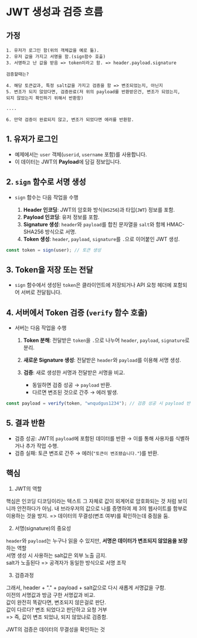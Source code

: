 # JWT 생성과 검증 흐름

## 가정

    1. 유저가 로그인 함(위의 객체값을 예로 듦).
    2. 유저 값을 가지고 서명을 함.(sign함수 호출)
    3. 서명하고 난 값을 받음 => token이라고 함. => header.payload.signature

    검증할때는? 
    
    4. 해당 토큰값과, 특정 salt값을 가지고 검증을 함 => 변조되었는지, 아닌지
    5. 변조가 되지 않았다면, 검증완료(저 위의 payload를 반환받은건, 변조가 되었는지,
    되지 않았는지 확인하기 위해서 반환함)

    ....

    6. 만약 검증이 완료되지 않고, 변조가 되었다면 에러를 반환함.

## 1. 유저가 로그인

   - 예제에서는 `user` 객체(`userid`, `username` 포함)를 사용합니다.
   - 이 데이터는 JWT의 **Payload**에 담길 정보입니다.

## 2. `sign` 함수로 서명 생성

   - `sign` 함수는 다음 작업을 수행

     1. **Header 인코딩**: JWT의 암호화 방식(`HS256`)과 타입(`JWT`) 정보를 포함.
     2. **Payload 인코딩**: 유저 정보를 포함.
     3. **Signature 생성**: `header`와 `payload`를 합친 문자열을 `salt`와 함께 HMAC-SHA256 방식으로 서명.
     4. **Token 생성**: `header`, `payload`, `signature`를 `.`으로 이어붙인 JWT 생성.

   ```javascript
   const token = sign(user); // 토큰 생성
   ```

## 3. Token을 저장 또는 전달
   - `sign` 함수에서 생성된 `token`은 클라이언트에 저장되거나 API 요청 헤더에 포함되어 서버로 전달됩니다.

## 4. 서버에서 Token 검증 (`verify` 함수 호출)

   - 서버는 다음 작업을 수행

     1. **Token 분해**: 전달받은 `token`을 `.`으로 나누어 `header`, `payload`, `signature`로 분리.
     2. **새로운 Signature 생성**: 전달받은 `header`와 `payload`를 이용해 서명 생성.
     3. **검증**: 새로 생성한 서명과 전달받은 서명을 비교.  

        - 동일하면 검증 성공 → `payload` 반환.
        - 다르면 변조된 것으로 간주 → 에러 발생.

   ```javascript
   const payload = verify(token, "wnqudgus1234"); // 검증 성공 시 payload 반환
   ```

## 5. 결과 반환
   - 검증 성공: JWT의 `payload`에 포함된 데이터를 반환 → 이를 통해 사용자를 식별하거나 추가 작업 수행.
   - 검증 실패: 토큰 변조로 간주 → 에러(`"토큰이 변조됐습니다."`)를 반환.

## 핵심

1. JWT의 역할

핵심은 인코딩 디코딩이라는 텍스트 그 자체로 값이 외계어로 암호화되는 것 처럼 보이니까 안전하다가 아님.
내 브라우저의 값으로 나를 증명하여 제 3의 웹사이트를 함부로 이용하는 것을 방지.
=> 데이터의 무결성(변조 여부)를 확인하는데 중점을 둠.

2. 서명(signature)의 중요성

`header`와 `payload`는 누구나 읽을 수 있지만, **서명은 데이터가 변조되지 않았음을 보장** 하는 역할  
서명 생성 시 사용하는 salt값은 외부 노출 금지.  
salt가 노출된다 => 공격자가 동일한 방식으로 서명 조작

3. 검증과정

그래서, header + "." + payload + salt값으로 다시 새롭게 서명값을 구함.  
이전의 서명값과 방금 구한 서명값과 비교.  
값이 완전히 똑같다면, 변조되지 않은걸로 판단.  
값이 다르다? 변조 되었다고 판단하고 요청 거부  
=> 즉, 값이 변조 되었냐, 되지 않았냐로 검증함.  

JWT의 검증은 데이터의 무결성을 확인하는 것
